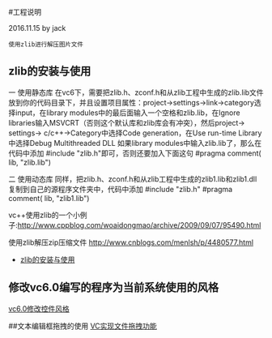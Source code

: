 #工程说明

2016.11.15 by jack

```
使用zlib进行解压图片文件
```




## zlib的安装与使用



一 使用静态库
在vc6下，需要把zlib.h、zconf.h和从zlib工程中生成的zlib.lib文件放到你的代码目录下，并且设置项目属性：project->settings->link->category选择input，在library modules中的最后面输入一个空格和zlib.lib，在lgnore libraries输入MSVCRT（否则这个默认库和zlib库会有冲突），然后project-> settings-> c/c++->Category中选择Code   generation，在Use   run-time   Library中选择Debug Multithreaded DLL
如果library modules中输入zlib.lib了，那么在代码中添加
#include "zlib.h"即可，否则还要加入下面这句
#pragma comment( lib, "zlib.lib")

二 使用动态库
同样，把zlib.h、zconf.h和从zlib工程中生成的zlib1.lib和zlib1.dll复制到自己的源程序文件夹中，代码中添加
#include "zlib.h"
#pragma comment( lib, "zlib1.lib")

vc++使用zlib的一个小例子:http://www.cppblog.com/woaidongmao/archive/2009/09/07/95490.html

使用zlib解压zip压缩文件 http://www.cnblogs.com/menlsh/p/4480577.html
- [zlib的安装与使用](http://blog.csdn.net/lanshengsheng2012/article/details/9249141)



## 修改vc6.0编写的程序为当前系统使用的风格
[vc6.0修改控件风格](http://blog.csdn.net/lynnbest/article/details/11630735)

##文本编辑框拖拽的使用
[VC实现文件拖拽功能](http://blog.csdn.net/zyw_anquan/article/details/8589334)



